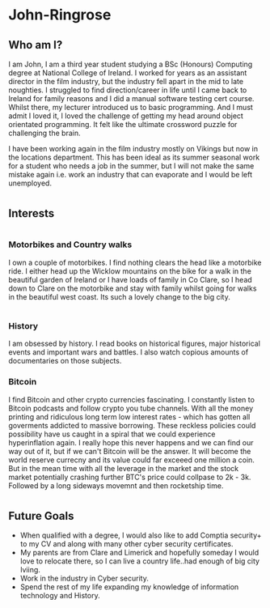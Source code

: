 # <h1>John-Ringrose</h1>

 <h2>Who am I?</h2>

I am John, I am a third year student studying a BSc (Honours) Computing degree at National College of Ireland. I worked for years as an assistant director in the film industry, but the industry fell apart in the mid to late noughties. I struggled to find direction/career in life until I came back to Ireland for family reasons and I did a manual software testing cert course. Whilst there, my lecturer introduced us to basic programming. And I must admit I loved it, I loved the challenge of getting my head around object orientated programming. It felt like the ultimate crossword puzzle for challenging the brain.

 I have been working again in the film industry mostly on Vikings but now in the locations department. This has been ideal as its summer seasonal work for a student who needs a job in the summer, but I will not make the same mistake again i.e. work an industry that can evaporate and I would be left unemployed.
 
 

# <h2>Interests</h2>

# <h3>Motorbikes and Country walks</h3>
I own a couple of motorbikes. I find nothing clears the head like a motorbike ride. I either head up the Wicklow mountains on the bike for a walk in the beautiful garden of Ireland or I have loads of family in Co Clare, so I head down to Clare on the motorbike and stay with family whilst going for walks in the beautiful west coast. Its such a lovely change to the big city.

# <h3>History</h3>
I am obsessed by history. I read books on historical figures, major historical events and important wars and battles. I also watch copious amounts of documentaries on those subjects.

<h3>Bitcoin</h3>
I find Bitcoin and other crypto currencies fascinating. I constantly listen to Bitcoin podcasts and follow crypto you tube channels. With all the money printing and ridiculous long term low interest rates - which has gotten all goverments addicted to massive borrowing. These reckless policies could possibility have us caught in a spiral that we could experience hyperinflation again. I really hope this never happens and we can find our way out of it, but if we can't Bitcoin will be the answer. It will become the world reserve currecny and its value could far exceeed one million a coin. But in the mean time with all the leverage in the market and the stock market potentially crashing further BTC's price could collpase to 2k - 3k. Followed by a long sideways movemnt and then rocketship time.

# <h2>Future Goals</h2>
* When qualified with a degree, I would also like to add Comptia security+ to my CV and along with many other cyber security certificates.
* My parents are from Clare and Limerick and hopefully someday I would love to relocate there, so I can live a country life..had enough of big city lviing.
* Work in the industry in Cyber security.
* Spend the rest of my life expanding my knowledge of information technology and History.






